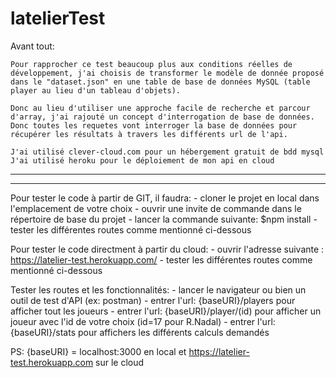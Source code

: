 # latelierTest

Avant tout: 

    Pour rapprocher ce test beaucoup plus aux conditions réelles de développement, j'ai choisis de transformer le modèle de donnée proposé dans le "dataset.json" en une table de base de données MySQL (table player au lieu d'un tableau d'objets). 

    Donc au lieu d'utiliser une approche facile de recherche et parcour d'array, j'ai rajouté un concept d'interrogation de base de données. Donc toutes les requetes vont interroger la base de données pour récupérer les résultats à travers les différents url de l'api.

    J'ai utilisé clever-cloud.com pour un hébergement gratuit de bdd mysql
    J'ai utilisé heroku pour le déploiement de mon api en cloud

***********************************************************************************************
***********************************************************************************************

Pour tester le code à partir de GIT, il faudra: 
    - cloner le projet en local dans l'emplacement de votre choix
    - ouvrir une invite de commande dans le répertoire de base du projet
    - lancer la commande suivante: $npm install 
    - tester les différentes routes comme mentionné ci-dessous

Pour tester le code directment à partir du cloud: 
    - ouvrir l'adresse suivante : https://latelier-test.herokuapp.com/
    - tester les différentes routes comme mentionné ci-dessous

Tester les routes et les fonctionnalités: 
    - lancer le navigateur ou bien un outil de test d'API (ex: postman)
    - entrer l'url: {baseURI}/players pour afficher tout les joueurs
    - entrer l'url: {baseURI}/player/(id) pour afficher un joueur avec l'id de votre choix (id=17 pour R.Nadal)
    - entrer l'url: {baseURI}/stats pour affichers les différents calculs demandés

PS: {baseURI} = localhost:3000 en local et https://latelier-test.herokuapp.com sur le cloud